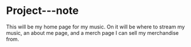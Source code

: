 # Project---note
This will be my home page for my music. On it will be where to stream my music, an about me page, and a merch page I can sell my merchandise from.
